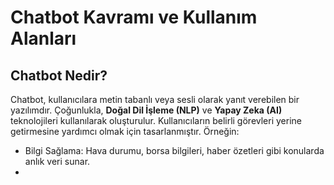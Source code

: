 # Chatbot Kavramı ve Kullanım Alanları

## Chatbot Nedir?

Chatbot, kullanıcılara metin tabanlı veya sesli olarak yanıt verebilen bir yazılımdır. Çoğunlukla, **Doğal Dil İşleme (NLP)** ve **Yapay Zeka (AI)** teknolojileri kullanılarak oluşturulur. Kullanıcıların belirli görevleri yerine getirmesine yardımcı olmak için tasarlanmıştır. Örneğin:

* Bilgi Sağlama: Hava durumu, borsa bilgileri, haber özetleri gibi konularda anlık veri sunar.
* 
